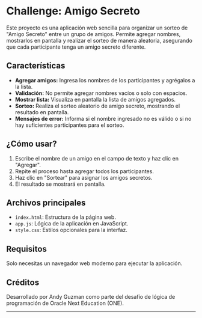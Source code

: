 # Challenge: Amigo Secreto

Este proyecto es una aplicación web sencilla para organizar un sorteo de "Amigo Secreto" entre un grupo de amigos. Permite agregar nombres, mostrarlos en pantalla y realizar el sorteo de manera aleatoria, asegurando que cada participante tenga un amigo secreto diferente.

## Características

- **Agregar amigos:** Ingresa los nombres de los participantes y agrégalos a la lista.
- **Validación:** No permite agregar nombres vacíos o solo con espacios.
- **Mostrar lista:** Visualiza en pantalla la lista de amigos agregados.
- **Sorteo:** Realiza el sorteo aleatorio de amigo secreto, mostrando el resultado en pantalla.
- **Mensajes de error:** Informa si el nombre ingresado no es válido o si no hay suficientes participantes para el sorteo.

## ¿Cómo usar?

1. Escribe el nombre de un amigo en el campo de texto y haz clic en "Agregar".
2. Repite el proceso hasta agregar todos los participantes.
3. Haz clic en "Sortear" para asignar los amigos secretos.
4. El resultado se mostrará en pantalla.

## Archivos principales

- `index.html`: Estructura de la página web.
- `app.js`: Lógica de la aplicación en JavaScript.
- `style.css`: Estilos opcionales para la interfaz.

## Requisitos

Solo necesitas un navegador web moderno para ejecutar la aplicación.

## Créditos

Desarrollado por Andy Guzman como parte del desafío de lógica de programación de Oracle Next Education (ONE).

---